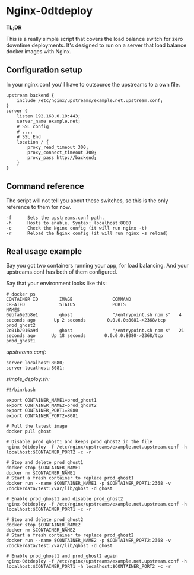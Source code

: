 Nginx-0dtdeploy
================

**TL;DR**

This is a really simple script that covers the load balance switch for zero downtime deployments. It's designed to run on a server that load balance docker images with Nginx.


Configuration setup
-------------------

In your nginx.conf you'll have to outsource the upstreams to a own file.

```
upstream backend {
	include /etc/nginx/upstreams/example.net.upstream.conf;
}
server {
    listen 192.168.0.10:443;
    server_name example.net;
    # SSL config
    # ....
    # SSL End
    location / {
        proxy_read_timeout 300;
        proxy_connect_timeout 300;
        proxy_pass http://backend;
    }
}
```

Command reference
------------------

The script will not tell you about these switches, so this is the only reference to them for now.

```
-f      Sets the upstreams.conf path.
-h      Hosts to enable. Syntax: localhost:8080
-c      Check the Nginx config (it will run nginx -t)
-r      Reload the Nginx config (it will run nginx -s reload)

```

Real usage example
------------------

Say you got two containers running your app, for load balancing. And your upstreams.conf has both of them configured.

Say that your environment looks like this:
```
# docker ps
CONTAINER ID        IMAGE               COMMAND                  CREATED             STATUS              PORTS                                       NAMES
0ebfa6e3b8e1        ghost               "/entrypoint.sh npm s"   4 seconds ago       Up 2 seconds        0.0.0.0:8081->2368/tcp                      prod_ghost2
2c01b7916a9d        ghost               "/entrypoint.sh npm s"   21 seconds ago      Up 18 seconds       0.0.0.0:8080->2368/tcp                      prod_ghost1
```

*upstreams.conf:*
```
server localhost:8080;
server localhost:8081;
```

*simple_deploy.sh:*
```
#!/bin/bash

export CONTAINER_NAME1=prod_ghost1
export CONTAINER_NAME2=prod_ghost2
export CONTAINER_PORT1=8080
export CONTAINER_PORT2=8081

# Pull the latest image
docker pull ghost

# Disable prod_ghost1 and keeps prod_ghost2 in the file
nginx-0dtdeploy -f /etc/nginx/upstreams/example.net.upstream.conf -h localhost:$CONTAINER_PORT2 -c -r

# Stop and delete prod_ghost1
docker stop $CONTAINER_NAME1
docker rm $CONTAINER_NAME1
# Start a fresh container to replace prod_ghost1
docker run --name $CONTAINER_NAME1 -p $CONTAINER_PORT1:2368 -v /dockerdata/test:/var/lib/ghost -d ghost

# Enable prod_ghost1 and disable prod_ghost2
nginx-0dtdeploy -f /etc/nginx/upstreams/example.net.upstream.conf -h localhost:$CONTAINER_PORT1 -c -r

# Stop and delete prod_ghost2
docker stop $CONTAINER_NAME2
docker rm $CONTAINER_NAME2
# Start a fresh container to replace prod_ghost2
docker run --name $CONTAINER_NAME2 -p $CONTAINER_PORT2:2368 -v /dockerdata/test:/var/lib/ghost -d ghost

# Enable prod_ghost1 and prod_ghost2 again
nginx-0dtdeploy -f /etc/nginx/upstreams/example.net.upstream.conf -h localhost:$CONTAINER_PORT1 -h localhost:$CONTAINER_PORT2 -c -r

```
